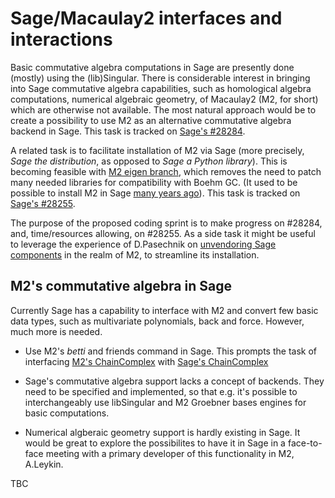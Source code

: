 Sage/Macaulay2 interfaces and interactions
==========================================

Basic commutative algebra computations in Sage are presently done (mostly)
using the (lib)Singular. There is considerable interest in bringing into Sage
commutative algebra capabilities, such as homological algebra computations,
numerical algebraic geometry, of Macaulay2 (M2, for short) which are otherwise not available.
The most natural approach would be to create a possibility to use M2 as
an alternative commutative algebra backend in Sage.
This task is tracked on [Sage's #28284](https://trac.sagemath.org/ticket/28284). 

A related task is to facilitate installation of M2 via Sage (more precisely,
*Sage the distribution*, as opposed to *Sage a Python library*).
This is becoming feasible with [M2 eigen branch](https://github.com/antonleykin/M2/tree/eigen),
which removes the need to patch
many needed libraries for compatibility with Boehm GC. (It used to be possible to install M2 in Sage
[many years ago](https://trac.sagemath.org/ticket/11710)).
This task is tracked on [Sage's #28255](https://trac.sagemath.org/ticket/28255).

The purpose of the proposed coding sprint is to make progress on #28284, and, time/resources
allowing, on #28255.
As a side task it might be useful to leverage the experience of D.Pasechnik on [unvendoring
Sage components](https://trac.sagemath.org/ticket/27330) in the realm of M2, to streamline its
installation.

M2's commutative algebra in Sage
--------------------------------

Currently Sage has a capability to interface with M2 and convert few basic data types, such as
multivariate polynomials, back and force. However, much more is needed.


* Use M2's *betti* and friends command in Sage. This prompts the task of interfacing
[M2's ChainComplex](https://faculty.math.illinois.edu/Macaulay2/doc/Macaulay2-1.14/share/doc/Macaulay2/Macaulay2Doc/html/_chain__Complex.html) with
[Sage's ChainComplex](http://doc.sagemath.org/html/en/reference/homology/sage/homology/chain_complex.html)

* Sage's commutative algebra support lacks a concept of backends. They need to be specified and implemented,
so that e.g. it's possible to interchangeably use libSingular and M2 Groebner bases engines for basic
computations.

* Numerical algberaic geometry support is hardly existing in Sage. It would be great to explore the possibilites to
have it in Sage in a face-to-face meeting with a primary developer of this functionality in M2, A.Leykin.

TBC
